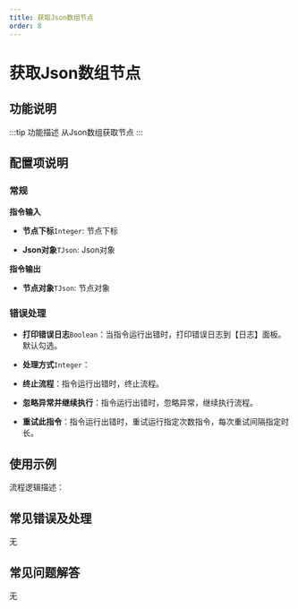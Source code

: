 ```yaml
---
title: 获取Json数组节点
order: 8
---
```


# 获取Json数组节点

## 功能说明

:::tip 功能描述
从Json数组获取节点
:::

## 配置项说明

### 常规

**指令输入**

- **节点下标**`Integer`: 节点下标

- **Json对象**`TJson`: Json对象


**指令输出**

- **节点对象**`TJson`: 节点对象

### 错误处理

- **打印错误日志**`Boolean`：当指令运行出错时，打印错误日志到【日志】面板。默认勾选。

- **处理方式**`Integer`：

 - **终止流程**：指令运行出错时，终止流程。

 - **忽略异常并继续执行**：指令运行出错时，忽略异常，继续执行流程。

 - **重试此指令**：指令运行出错时，重试运行指定次数指令，每次重试间隔指定时长。

## 使用示例

流程逻辑描述：

## 常见错误及处理

无

## 常见问题解答

无

